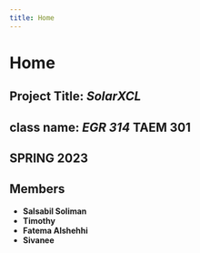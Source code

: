 ```yaml
---
title: Home
---
```


# Home

## Project Title: _SolarXCL_
## class name: _EGR 314_ **TAEM 301**
## SPRING 2023

## Members
* **Salsabil Soliman**
* **Timothy**
* **Fatema Alshehhi**
* **Sivanee**
